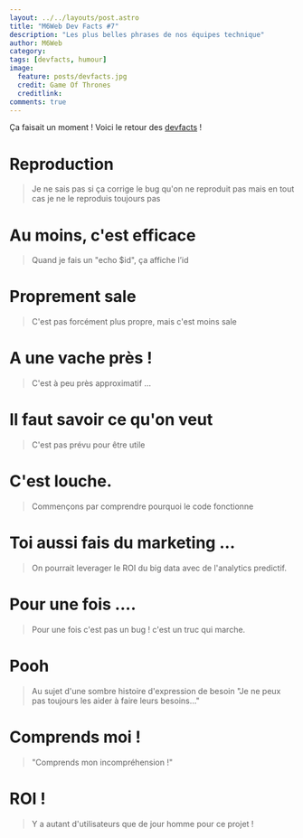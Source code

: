 ```yaml
---
layout: ../../layouts/post.astro
title: "M6Web Dev Facts #7"
description: "Les plus belles phrases de nos équipes technique"
author: M6Web  
category: 
tags: [devfacts, humour]
image:
  feature: posts/devfacts.jpg
  credit: Game Of Thrones
  creditlink: 
comments: true  
---
```


Ça faisait un moment ! Voici le retour des [devfacts](/tags.html#devfacts) !

# Reproduction
> Je ne sais pas si ça corrige le bug qu'on ne reproduit pas mais en tout cas je ne le reproduis toujours pas

# Au moins, c'est efficace
> Quand je fais un "echo $id", ça affiche l’id

# Proprement sale
> C'est pas forcément plus propre, mais c'est moins sale

# A une vache près !
> C'est à peu près approximatif …

# Il faut savoir ce qu'on veut
> C'est pas prévu pour être utile

# C'est louche.
> Commençons par comprendre pourquoi le code fonctionne

# Toi aussi fais du marketing ...
> On pourrait leverager le ROI du big data avec de l'analytics predictif.

# Pour une fois ....
> Pour une fois c'est pas un bug ! c'est un truc qui marche.

# Pooh
> Au sujet d'une sombre histoire d'expression de besoin 
> "Je ne peux pas toujours les aider à faire leurs besoins…"

# Comprends moi !
> "Comprends mon incompréhension !"

# ROI !
> Y a autant d'utilisateurs que de jour homme pour ce projet !

 
